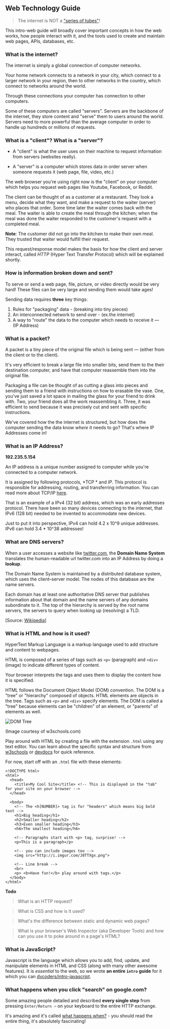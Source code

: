## Web Technology Guide

> The internet is NOT a ["series of tubes"](https://www.youtube.com/watch?v=f99PcP0aFNE)! 

This intro-web guide will broadly cover important concepts in how the web works, how people interact with it, and the tools used to create and maintain web pages, APIs, databases, etc.

### What is the internet?

The internet is simply a global connection of computer networks.

Your home network connects to a network in your city, which connect to a larger network in your region, then to other networks in the country, which connect to networks around the world.

Through these connections your computer has connection to other computers. 

Some of these computers are called "servers". Servers are the backbone of the internet, they store content and "serve" them to users around the world. Servers need to more powerful than the average computer in order to handle up hundreds or millions of requests.

### What is a "client"? What is a "server"?

- A "client" is what the user uses on their machine to request information from servers (websites really).

- A "server" is a computer which stores data in order server when someone requests it (web page, file, video, etc.)

The web browser you're using right now is the "client" on your computer which helps you request web pages like Youtube, Facebook, or Reddit.

The client can be thought of as a customer at a restaurant. They look a menu, decide what they want, and make a request to the waiter (server) who places that order. Some time later the waiter comes back with the meal. The waiter is able to create the meal through the kitchen; when the meal was done the waiter responded to the customer's request with a completed meal.

**Note**: The customer did not go into the kitchen to make their own meal. They trusted that waiter would fulfill their request.

This request/response model makes the basis for how the client and server interact, called *HTTP* (Hyper Text Transfer Protocol) which will be explained shortly.

### How is information broken down and sent?

To serve or send a web page, file, picture, or video directly would be very hard! These files can be very large and sending them would take ages!

Sending data requires **three** key things:
  1. Rules for "packaging" data - (breaking into tiny pieces)
  2. An interconnected network to send over - (ex.the internet)
  3. A way to "route" the data to the computer which needs to receive it — (IP Address)

### What is a packet?

A packet is a tiny piece of the original file which is being sent — (either from the client or to the client).

It's very efficient to break a large file into smaller bits, send them to the their destination computer, and have that computer reassemble them into the original file.

Packaging a file can be thought of as cutting a glass into pieces and sending them to a friend with instructions on how to erasable the vase. One, you've just saved a lot space in mailing the glass for your friend to drink with. Two, your friend does all the work reassembling it. Three, it was efficient to send because it was precisely cut and sent with specific instructions.

We've covered how the the internet is structured, but how does the computer sending the data know *where* it needs to go? That's where IP Addresses come in!

### What is an IP Address?

**192.235.5.154**

An IP address is a unique number assigned to computer while you're connected to a computer network.

It is assigned by following protocols, *TCP * and *IP*. This protocol is responsible for addressing, routing, and transferring information. You can read more about TCP/IP [here](http://www.thegeekstuff.com/2011/11/tcp-ip-fundamentals/).

That is an example of a IPv4 (32 bit) address, which was an early addresses protocol. There have been so many devices connecting to the internet, that IPv6 (128 bit) needed to be invented to accommodate new devices.

Just to put it into perspective, IPv4 can hold 4.2 x 10^9 unique addresses. IPv6 can hold 3.4 * 10^38 addresses!

### What are DNS servers?

When a user accesses a website like [twitter.com](https://twitter.com), the **Domain Name System** translates the human-readable url twitter.com into an IP Address by doing a **lookup**.

The Domain Name System is maintained by a distributed database system, which uses the client–server model. The nodes of this database are the name servers. 

Each domain has at least one authoritative DNS server that publishes information about that domain and the name servers of any domains subordinate to it. The top of the hierarchy is served by the root name servers, the servers to query when looking up (resolving) a TLD. 

[Source: [Wikipedia](https://en.wikipedia.org/wiki/Domain_Name_System#Name_servers)]

### What is HTML and how is it used?

HyperText Markup Language is a markup language used to add structure and content to webpages.

HTML is composed of a series of tags such as `<p>` (paragraph) and `<div>` (image) to indicate different types of content.

Your browser interprets the tags and uses them to display the content how it is specified.

HTML follows the Document Object Model (DOM) convention. The DOM is a "tree" or "hierarchy" composed of objects. HTML elements are objects in the tree. Tags such as `<p>` and `<div>` specify elements. The DOM is called a "tree" because elements can be "children" of an element, or "parents" of elements as well.

![DOM Tree](http://www.w3schools.com/js/pic_htmltree.gif)

(Image courtesy of w3schools.com)

Play around with HTML by creating a file with the extension `.html` using any text editor. You can learn about the specific syntax and structure from [w3schools](http://www.w3schools.com/html/) or [devdocs](http://devdocs.io/html/) for quick reference.

For now, start off with an `.html` file with these elements:

```
<!DOCTYPE html>
<html>
  <head> 
    <title>My Cool Site</title> <!-- This is displayed in the "tab" for your site on your browser -->
  </head>

  <body>
    <!-- The <h[NUMBER]> tag is for "headers" which means big bold text -->
    <h1>Big heading</h1> 
    <h2>Smaller heading</h2>
    <h3>Even smaller heading</h3>
    <h6>The smallest heading</h6>
    
    <!-- Paragraphs start with <p> tag, surprise! -->
    <p>This is a paragraph</p>
    
    <!-- you can include images too -->
    <img src="http://i.imgur.com/J8TTXgx.png"> 
    
    <!-- Line break -->
    <br> 
    <p> <b>Have fun!</b> play around with tags.</p>
  </body>
</html>
```

**Todo**
> What is an HTTP request?

> What is CSS and how is it used?

> What's the difference between static and dynamic web pages?

> What is your browser's Web Inspector (aka Developer Tools) and how can you use it to poke around in a page's HTML?

### What is JavaScript?

Javascript is the language which allows you to add, find, update, and manipulate elements in HTML and CSS (along with many other awesome features). It is *essential* to the web, so we wrote **an entire `intro` guide** for it which you can [dvcoders/intro-javascript](https://github.com/dvcoders/intro-javascript).

### What happens when you click "search" on google.com?

Some amazing people detailed and described **every single step** from pressing `Enter/Return ⏎` on your keyboard to the entire HTTP exchange.

It's amazing and it's called [what happens when?](https://github.com/what-happens-when) - you should read the entire thing, it's absolutely fascinating!

